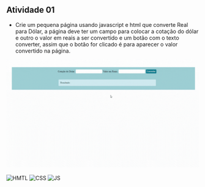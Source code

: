 ## Atividade 01
- Crie um pequena página usando javascript e html que converte Real para Dólar, a página deve ter um campo para colocar a cotação do dólar e outro o valor em reais a ser convertido e um botão com o texto converter, assim que o botão for clicado é para aparecer o valor convertido na página.

![Video Demonstrativo](https://github.com/camilavitoriacosta/ProgWeb/blob/master/src/videos/prova01_exercicio01.gif)

<img align="center" alt="HMTL" src="https://img.shields.io/badge/HTML5-E34F26?style=for-the-badge&logo=html5&logoColor=white"> <img align="center" alt="CSS" src="https://img.shields.io/badge/CSS3-1572B6?style=for-the-badge&logo=css3&logoColor=white"> <img align="center" alt="JS" src="https://img.shields.io/badge/JavaScript-F7DF1E?style=for-the-badge&logo=javascript&logoColor=black">
